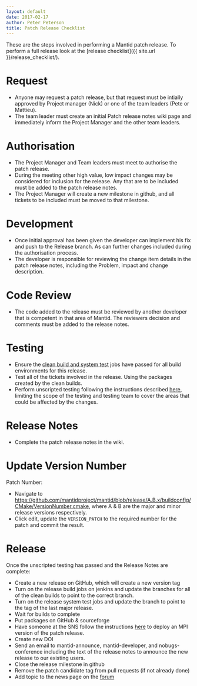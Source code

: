 ```yaml
---
layout: default
date: 2017-02-17
author: Peter Peterson
title: Patch Release Checklist
---
```


These are the steps involved in performing a Mantid patch release.  To perform a full release look at the [release checklist]({{ site.url }}/release_checklist/).

# Request

* Anyone may request a patch release, but that request must be intially approved by Project manager (Nick) or one of the team leaders (Pete or Mattieu).
* The team leader must create an initial Patch release notes wiki page and immediately inform the Project Manager and the other team leaders.

# Authorisation

* The Project Manager and Team leaders must meet to authorise the patch release.
* During the meeting other high value, low impact changes may be considered for inclusion for the release.  Any that are to be included must be added to the patch release notes.
* The Project Manager will create a new milestone in github, and all tickets to be included must be moved to that milestone.

# Development

* Once initial approval has been given the developer can implement his fix and push to the Release branch. As can further changes included during the authorisation process.
* The developer is responsible for reviewing the change item details in the patch release notes, including the Problem, impact and change description.

# Code Review

* The code added to the release must be reviewed by another developer that is competent in that area of Mantid.  The reviewers decision and comments must be added to the release notes.

# Testing

* Ensure the [clean build and system test](http://builds.mantidproject.org/view/Release%20Pipeline/) jobs have passed for all build environments for this release.
* Test all of the tickets involved in the release. Using the packages created by the clean builds.
* Perform unscripted testing following the instructions described [here](http://www.mantidproject.org/Unscripted_Manual_Testing), limiting the scope of the testing and testing team to cover the areas that could be affected by the changes.

# Release Notes

* Complete the patch release notes in the wiki.

# Update Version Number

Patch Number:
* Navigate to https://github.com/mantidproject/mantid/blob/release/A.B.x/buildconfig/CMake/VersionNumber.cmake, where A & B are the major and minor release versions respectively.
* Click edit, update the `VERSION_PATCH` to the required number for the patch and commit the result.

# Release

Once the unscripted testing has passed and the Release Notes are complete:
* Create a new release on GitHub, which will create a new version tag
* Turn on the release build jobs on jenkins and update the branches for all of the clean builds to point to the correct branch.
* Turn on the release system test jobs and update the branch to point to the tag of the last major release.
* Wait for builds to complete
* Put packages on GitHub & sourceforge
* Have someone at the SNS follow the instructions [here](http://www.mantidproject.org/Fermi_cluster_at_ORNL) to deploy an MPI version of the patch release.
* Create new DOI
* Send an email to mantid-announce, mantid-developer, and nobugs-conference including the text of the release notes to announce the new release to our existing users.
* Close the release milestone in github
* Remove the patch candidate tag from pull requests (if not already done)
* Add topic to the news page on the [forum](http://forum.mantidproject.org/)
